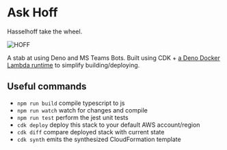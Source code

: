 # Ask Hoff

Hasselhoff take the wheel.

![HOFF](https://media.giphy.com/media/N8kmvUsp0gObK/giphy.gif)

A stab at using Deno and MS Teams Bots. Built using CDK + [a Deno Docker Lambda runtime](https://github.com/hayd/deno-lambda) to simplify building/deploying.

## Useful commands

 * `npm run build`   compile typescript to js
 * `npm run watch`   watch for changes and compile
 * `npm run test`    perform the jest unit tests
 * `cdk deploy`      deploy this stack to your default AWS account/region
 * `cdk diff`        compare deployed stack with current state
 * `cdk synth`       emits the synthesized CloudFormation template
